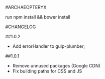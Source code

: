 #ARCHAEOPTERYX

run
npm install && bower install

#CHANGELOG

##1.0.2
 * Add errorHandler to gulp-plumber;

##1.0.1
 * Remove unnused packages (Google CDN)
 * Fix building paths for CSS and JS
